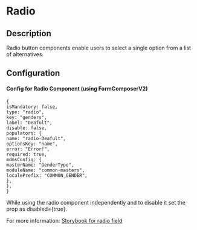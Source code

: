 # Radio

## **Description** <a href="#f5cx7rg1qwba" id="f5cx7rg1qwba"></a>

Radio button components enable users to select a single option from a list of alternatives.&#x20;

## Configuration

#### **Config for Radio Component (using FormComposerV2)** <a href="#f5cx7rg1qwba" id="f5cx7rg1qwba"></a>

```
{
isMandatory: false,
type: "radio",
key: "genders",
label: "Deafult",
disable: false,
populators: {
name: "radio-Deafult",
optionsKey: "name",
error: "Error!",
required: true,
mdmsConfig: {
masterName: "GenderType",
moduleName: "common-masters",
localePrefix: "COMMON_GENDER",
},
},
}
```

While using the radio component independently and to disable it set the prop as disabled={true}.

For more information: [Storybook for radio field](https://unified-dev.digit.org/storybook/?path=/story/atom-groups-radiofield--default)
